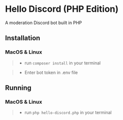 # Hello Discord (PHP Edition)

A moderation Discord bot built in PHP

## Installation

### MacOS & Linux

> -   run `composer install` in your terminal

> -   Enter bot token in .env file

## Running

### MacOS & Linux

> -   run `php hello-discord.php` in your terminal
